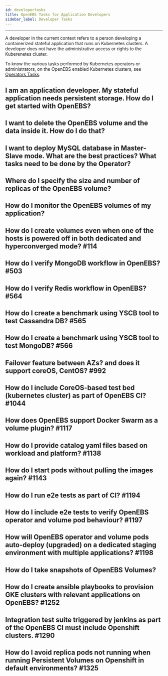 ```yaml
---
id: developertasks
title: OpenEBS Tasks for Application Developers
sidebar_label: Developer Tasks
---
```


------

A developer in the current context refers to a person developing a containerized stateful application that runs on Kubernetes clusters. A developer does not have the administrative access or rights to the Kuberenetes cluster.

To know the various tasks performed by Kubernetes operators or administrators, on the OpenEBS enabled Kubernetes clusters, see [Operators Tasks](/docs/operatortasks.html).

## I am an application developer. My stateful application needs persistent storage. How do I get started with OpenEBS?

## I want to delete the OpenEBS volume and the data inside it. How do I do that?

## I want to deploy MySQL database in Master-Slave mode. What are the best practices? What tasks need to be done by the Operator?

## Where do I specify the size and number of replicas of the OpenEBS volume?

## How do I monitor the OpenEBS volumes of my application?

## How do I create volumes even when one of the hosts is powered off in both dedicated and hyperconverged mode? #114

## How do I verify MongoDB workflow in OpenEBS? #503

## How do I verify Redis workflow in OpenEBS? #564

## How do I create a benchmark using YSCB tool to test Cassandra DB? #565

## How do I create a benchmark using YSCB tool to test MongoDB? #566

## Failover feature between AZs? and does it support coreOS, CentOS? #992

## How do I include CoreOS-based test bed (kubernetes cluster) as part of OpenEBS CI? #1044

## How does OpenEBS support  Docker Swarm as a volume plugin? #1117

## How do I provide catalog yaml files based on workload and platform? #1138

## How do I start pods without pulling the images again? #1143

## How do I run e2e tests as part of CI? #1194

## How do I include e2e tests to verify OpenEBS operator and volume pod behaviour? #1197

## How will OpenEBS operator and volume pods auto-deploy (upgraded) on a dedicated staging environment with multiple applications? #1198

## How do I take snapshots of OpenEBS Volumes?

## How do I create ansible playbooks to provision GKE clusters with relevant applications on OpenEBS? #1252

## Integration test suite triggered by jenkins as part of the OpenEBS CI must include Openshift clusters. #1290

## How do I avoid replica pods not running when running Persistent Volumes on Openshift in default environments? #1325








<!-- Hotjar Tracking Code for https://docs.openebs.io -->
<script>
   (function(h,o,t,j,a,r){
       h.hj=h.hj||function(){(h.hj.q=h.hj.q||[]).push(arguments)};
       h._hjSettings={hjid:785693,hjsv:6};
       a=o.getElementsByTagName('head')[0];
       r=o.createElement('script');r.async=1;
       r.src=t+h._hjSettings.hjid+j+h._hjSettings.hjsv;
       a.appendChild(r);
   })(window,document,'https://static.hotjar.com/c/hotjar-','.js?sv=');
</script>
